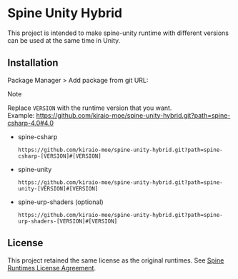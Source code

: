 # Spine Unity Hybrid

This project is intended to make spine-unity runtime with different versions can be used at the same time in Unity.

## Installation

Package Manager > Add package from git URL:

> [!NOTE]  
> Replace `VERSION` with the runtime version that you want.  
> Example: https://github.com/kiraio-moe/spine-unity-hybrid.git?path=spine-csharp-4.0#4.0

- spine-csharp

  ```
  https://github.com/kiraio-moe/spine-unity-hybrid.git?path=spine-csharp-[VERSION]#[VERSION]
  ```

- spine-unity

  ```
  https://github.com/kiraio-moe/spine-unity-hybrid.git?path=spine-unity-[VERSION]#[VERSION]
  ```

- spine-urp-shaders (optional)

  ```
  https://github.com/kiraio-moe/spine-unity-hybrid.git?path=spine-urp-shaders-[VERSION]#[VERSION]
  ```

## License

This project retained the same license as the original runtimes. See [Spine Runtimes License Agreement](http://esotericsoftware.com/spine-runtimes-license).
